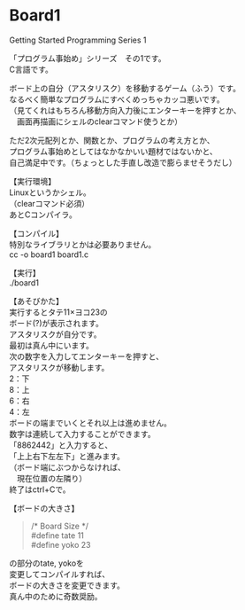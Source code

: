 # Board1
Getting Started Programming Series 1  

「プログラム事始め」シリーズ　その1です。  
C言語です。

ボード上の自分（アスタリスク）を移動するゲーム（ふう）です。  
なるべく簡単なプログラムにすべくめっちゃカッコ悪いです。  
（見てくれはもちろん移動方向入力後にエンターキーを押すとか、  
　画面再描画にシェルのclearコマンド使うとか）  
 
ただ2次元配列とか、関数とか、プログラムの考え方とか、  
プログラム事始めとしてはなかなかいい題材ではないかと、  
自己満足中です。（ちょっとした手直し改造で膨らませそうだし）  

【実行環境】  
Linuxというかシェル。  
（clearコマンド必須）  
あとCコンパイラ。  

【コンパイル】  
特別なライブラリとかは必要ありません。  
cc -o board1 board1.c  

【実行】  
./board1  

【あそびかた】  
実行するとタテ11×ヨコ23の  
ボード(?)が表示されます。  
アスタリスクが自分です。  
最初は真ん中にいます。  
次の数字を入力してエンターキーを押すと、  
アスタリスクが移動します。  
2：下  
8：上  
6：右  
4：左  
ボードの端までいくとそれ以上は進めません。  
数字は連続して入力することができます。  
「8862442」と入力すると、  
「上上右下左左下」と進みます。  
（ボード端にぶつからなければ、  
　現在位置の左隣り）  
終了はctrl+Cで。  

【ボードの大きさ】  
>/* Board Size */  
>#define tate 11  
>#define yoko 23  

の部分のtate, yokoを  
変更してコンパイルすれば、  
ボードの大きさを変更できます。  
真ん中のために奇数奨励。  
